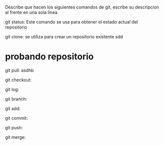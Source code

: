 Describe que hacen los siguientes comandos de git, escribe su descripcion al frente en una sola linea.

git status: Este comando se usa para obtener el estado actual del repositorio

git clone: se utiliza para crear un repositorio existente sdd

# probando repositorio


git pull: asdhb 

git checkout:

git log:

git branch:

git add:

git commit:

git push:

git merge:
